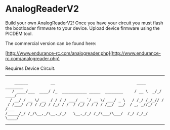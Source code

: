 # AnalogReaderV2

Build your own AnalogReaderV2! Once you have your circuit you must flash the bootloader firmware to your device. Upload
  device firmware using the PICDEM tool.

The commercial version can be found here:

[http://www.endurance-rc.com/analogreader.php](http://www.endurance-rc.com/analogreader.php)

Requires Device Circuit.

-------------------------------------------------------------------------------------------------------------------------

        ______          __                                    ____     ________
       / ____/___  ____/ /_  ___________ _____  ________     / __ \  _/_/ ____/
      / __/ / __ \/ __  / / / / ___/ __ `/ __ \/ ___/ _ \   / /_/ /_/_// /     
     / /___/ / / / /_/ / /_/ / /  / /_/ / / / / /__/  __/  / _, _//_/ / /___   
    /_____/_/ /_/\__,_/\__,_/_/   \__,_/_/ /_/\___/\___/  /_/ /_/_/   \____/   

-------------------------------------------------------------------------------------------------------------------------
